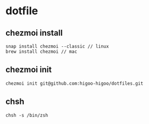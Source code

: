 # dotfile

## chezmoi install

```shell
snap install chezmoi --classic // linux
brew install chezmoi // mac
```

## chezmoi init

```shell
chezmoi init git@github.com:higoo-higoo/dotfiles.git
```

## chsh

```
chsh -s /bin/zsh
```
